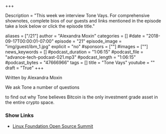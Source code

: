 +++

Description = "This week we interview Tone Vays. For comprehensive shownotes, complete bios of our guests and links mentioned in the episode take a look below or click the episode title."

aliases = ["/21"]
author = "Alexandra Moxin"
categories = []
#date = "2018-09-17T00:00:01-07:00"
episode = "21"
episode_image = "img/guest/ibm_1.jpg"
explicit = "no"
#sponsors = [""]
#images = [""]
news_keywords = []
#podcast_duration = "1:06:15"
#podcast_file = "advance-tech-podcast-021.mp3"
#podcast_length = "1:06:15"
#podcast_bytes = "47666966"
tags = []
title = "Tone Vays"
youtube = ""
draft = "True"
+++

Written by Alexandra Moxin

We ask Tone a number of questions

to find out why Tone believes Bitcoin is the only investment grade asset in the entire crypto space.



### Show Links

* [Linux Foundation Open Source Summit](https://events.linuxfoundation.org/events/open-source-summit-north-america-2018/)












